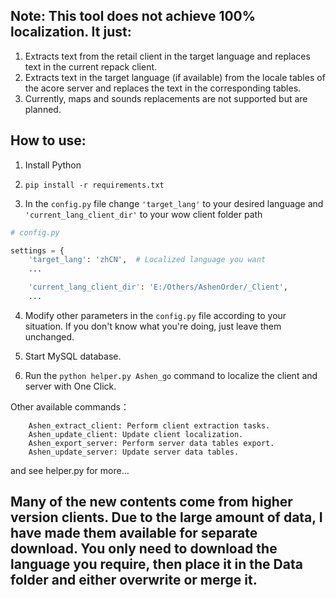## Note: This tool does not achieve 100% localization. It just:

1. Extracts text from the retail client in the target language and replaces text in the current repack client.
2. Extracts text in the target language (if available) from the locale tables of the acore server and replaces the text in the corresponding tables.
3. Currently, maps and sounds replacements are not supported but are planned.

## How to use:

1. Install Python

2. `pip install -r requirements.txt`

3. In the `config.py` file change `'target_lang'` to your desired language and `'current_lang_client_dir'` to your wow client folder path

```python
# config.py

settings = {
    'target_lang': 'zhCN',  # Localized language you want
    ...

    'current_lang_client_dir': 'E:/Others/AshenOrder/_Client',
    ...
```

4. Modify other parameters in the `config.py` file according to your situation. If you don't know what you're doing, just leave them unchanged.

5. Start MySQL database.

6. Run the `python helper.py Ashen_go` command to localize the client and server with One Click.

Other available commands：

```
    Ashen_extract_client: Perform client extraction tasks.
    Ashen_update_client: Update client localization.
    Ashen_export_server: Perform server data tables export.
    Ashen_update_server: Update server data tables.

```
and see helper.py for more...

## Many of the new contents come from higher version clients. Due to the large amount of data, I have made them available for separate download. You only need to download the language you require, then place it in the Data folder and either overwrite or merge it.
